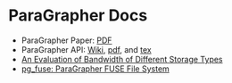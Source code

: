 #  ParaGrapher Docs

  - ParaGrapher Paper: [PDF](../../../raw/main/doc/ParaGrapher-arXiv-v2.pdf)
  - ParaGrapher API: [Wiki](../../../wiki/API-Documentation), [pdf](../../../raw/main/doc/api.pdf), and [tex](../../../raw/main/doc/api.tex)
  - [An Evaluation of Bandwidth of Different Storage Types](storage-eval.md)
  - [pg_fuse: ParaGrapher FUSE File System](pg_fuse.md)
